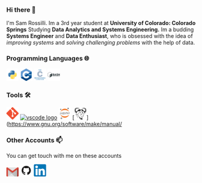 ### Hi there 👋

I'm Sam Rossilli. Im a 3rd year student at **University of Colorado: Colorado Springs** Studying **Data Analytics and Systems Engineering.** 
Im a budding **Systems Engineer** and **Data Enthusiast**, who is obsessed with the idea of *improving systems* and *solving challenging problems* with the help of data. 

### Programming Languages 🌐

[<img src="https://raw.githubusercontent.com/github/explore/80688e429a7d4ef2fca1e82350fe8e3517d3494d/topics/python/python.png" alt="python logo" width="32">](https://www.python.org/) [<img src="https://raw.githubusercontent.com/github/explore/80688e429a7d4ef2fca1e82350fe8e3517d3494d/topics/cpp/cpp.png" alt="cpp logo" width="32">](https://isocpp.org/) [<img src="https://raw.githubusercontent.com/github/explore/80688e429a7d4ef2fca1e82350fe8e3517d3494d/topics/c/c.png" alt="c logo" width="32">](http://www.open-std.org/jtc1/sc22/wg14/) [<img src="https://raw.githubusercontent.com/github/explore/80688e429a7d4ef2fca1e82350fe8e3517d3494d/topics/bash/bash.png" alt="bash logo" width="32">](https://www.gnu.org/software/bash/)

### Tools 🛠️

 [<img src="https://raw.githubusercontent.com/Sarossilli/Sarossilli/master/img/git.png" alt="git logo" width="32">](https://git-scm.com/) [<img src="https://raw.githubusercontent.com/Delta456/Delta456/master/img/vscode.png" alt="vscode logo" width="32">](https://code.visualstudio.com/) [<img src="https://raw.githubusercontent.com/Sarossilli/Sarossilli/master/img/jupyter_notebook.png" alt="jupyter notebook logo" width="32">](https://jupyter.org/) [<img src="https://raw.githubusercontent.com/Sarossilli/Sarossilli/master/img/gnu_make.png" alt="gnu make logo" width="32">](https://www.gnu.org/software/make/manual/

### Other Accounts 📫
You can  get touch with me on these accounts

 [<img src="https://raw.githubusercontent.com/Sarossilli/Sarossilli/master/img/gmail.png" alt="email logo" width="32">](mailto:sarossilli@gmail.com) [<img src="https://raw.githubusercontent.com/Sarossilli/Sarossilli/master/img/github.png" alt="github logo" width="32">](https://github.com/sarossilli) [<img src="https://raw.githubusercontent.com/Sarossilli/Sarossilli/master/img/linkedin.png" alt="linkedin logo" width="32">](https://www.linkedin.com/in/sarossilli/)
